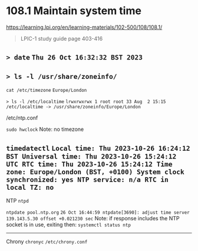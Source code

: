 # 108.1 Maintain system time
https://learning.lpi.org/en/learning-materials/102-500/108/108.1/
> LPIC-1 study guide page 403-416

`> date`
`Thu 26 Oct 16:32:32 BST 2023`
---
`> ls -l /usr/share/zoneinfo/`
---
`cat /etc/timezone`
`Europe/London`

`> ls -l /etc/localtime`
`lrwxrwxrwx 1 root root 33 Aug  2 15:15 /etc/localtime -> /usr/share/zoneinfo/Europe/London`

/etc/ntp.conf



`sudo hwclock` 
Note: no timezone

`timedatectl`
`Local time: Thu 2023-10-26 16:24:12 BST
           Universal time: Thu 2023-10-26 15:24:12 UTC
                 RTC time: Thu 2023-10-26 15:24:12
                Time zone: Europe/London (BST, +0100)
System clock synchronized: yes
              NTP service: n/a
          RTC in local TZ: no`
---
NTP
`ntpd`

`ntpdate pool.ntp.org`
`26 Oct 16:44:59 ntpdate[3690]: adjust time server 139.143.5.30 offset +0.021230 sec`
Note: if response includes the NTP socket is in use, exiting then:
`systemctl status ntp`

---
Chrony
`chronyc`
`/etc/chrony.conf`
